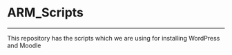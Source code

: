 # ARM_Scripts
------
This repository has the scripts which we are using for installing WordPress and Moodle
